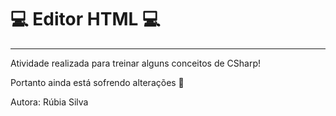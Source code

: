 <h1> 💻 Editor HTML 💻 </h1>
<hr>
<p>Atividade realizada para treinar alguns conceitos de CSharp! </p>
<p>Portanto ainda está sofrendo alterações 🤖</p>

<p>Autora: Rúbia Silva</p>
